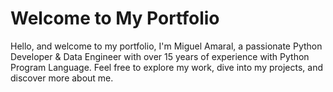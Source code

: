 <!-- Google Console search -->
<meta name="google-site-verification" content="3UoZUlCMwNP_4QnYjXc-dXQeiiCkzQBJABzp5EhCX1g" />

# Welcome to My Portfolio

Hello, and welcome to my portfolio, I'm Miguel Amaral, a passionate Python Developer & Data Engineer with over 15 years of experience with Python Program Language. Feel free to explore my work, dive into my projects, and discover more about me.
